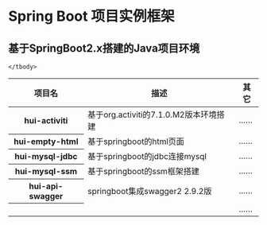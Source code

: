 # Spring Boot 项目实例框架
## 基于SpringBoot2.x搭建的Java项目环境
<table>
    <thead>
        <tr>
            <th>项目名</th>
            <th>描述</th>
            <th>其它</th>
        </tr>
    </thead>
    <tbody>
        <tr>
            <th>hui-activiti</th>
            <td>基于org.activiti的7.1.0.M2版本环境搭建</td>
            <td>……</td>
        </tr>
        <tr>
            <th>hui-empty-html</th>
            <td>基于springboot的html页面</td>
            <td>……</td>
        </tr>
        <tr>
            <th>hui-mysql-jdbc</th>
            <td>基于springboot的jdbc连接mysql</td>
            <td>……</td>
        </tr>
        <tr>
            <th>hui-mysql-ssm</th>
            <td>基于springboot的ssm框架搭建</td>
            <td>……</td>
        </tr>
        <tr>
            <th>hui-api-swagger</th>
            <td>springboot集成swagger2  2.9.2版</td>
            <td>……</td>
        </tr>
        <tr>
            <th></th>
            <td></td>
            <td>……</td>
        </tr>

    </tbody>
</table>
